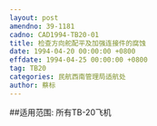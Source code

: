 ```yaml
---
layout: post
amendno: 39-1181
cadno: CAD1994-TB20-01
title: 检查方向舵配平及加强连接件的腐蚀
date: 1994-04-20 00:00:00 +0800
effdate: 1994-04-25 00:00:00 +0800
tag: TB20
categories: 民航西南管理局适航处
author: 蔡标
---
```


##适用范围:
所有TB-20飞机

